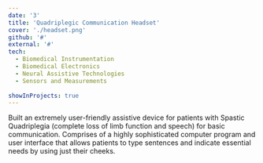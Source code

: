 ```yaml
---
date: '3'
title: 'Quadriplegic Communication Headset'
cover: './headset.png'
github: '#'
external: '#'
tech:
  - Biomedical Instrumentation
  - Biomedical Electronics
  - Neural Assistive Technologies
  - Sensors and Measurements
  
showInProjects: true
--- 
```


Built an extremely user-friendly assistive device for  patients with Spastic Quadriplegia (complete loss of limb function and speech) for basic communication. Comprises of a highly sophisticated computer program and user interface that allows patients to type sentences and indicate essential needs by using just their cheeks.